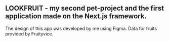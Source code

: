 ## LOOKFRUIT - my second pet-project and the first application made on the Next.js framework.

The design of this app was developed by me using Figma.
Data for fruits provided by Fruityvice.
